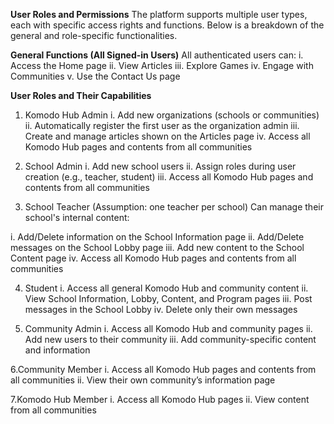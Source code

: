 **User Roles and Permissions**
The platform supports multiple user types, each with specific access rights and functions. Below is a breakdown of the general and role-specific functionalities.

**General Functions (All Signed-in Users)**
All authenticated users can:
i. Access the Home page
ii. View Articles
iii. Explore Games
iv. Engage with Communities
v. Use the Contact Us page

**User Roles and Their Capabilities**
1. Komodo Hub Admin
i. Add new organizations (schools or communities)
ii. Automatically register the first user as the organization admin
iii. Create and manage articles shown on the Articles page
iv. Access all Komodo Hub pages and contents from all communities

3. School Admin
i. Add new school users
ii. Assign roles during user creation (e.g., teacher, student)
iii. Access all Komodo Hub pages and contents from all communities

4. School Teacher (Assumption: one teacher per school)
Can manage their school's internal content:

i. Add/Delete information on the School Information page
ii. Add/Delete messages on the School Lobby page
iii. Add new content to the School Content page
iv. Access all Komodo Hub pages and contents from all communities

4. Student
i. Access all general Komodo Hub and community content
ii. View School Information, Lobby, Content, and Program pages
iii. Post messages in the School Lobby
iv. Delete only their own messages

5. Community Admin
i. Access all Komodo Hub and community pages
ii. Add new users to their community
iii. Add community-specific content and information

6.Community Member
i. Access all Komodo Hub pages and contents from all communities
ii. View their own community’s information page

7.Komodo Hub Member
i. Access all Komodo Hub pages
ii. View content from all communities
